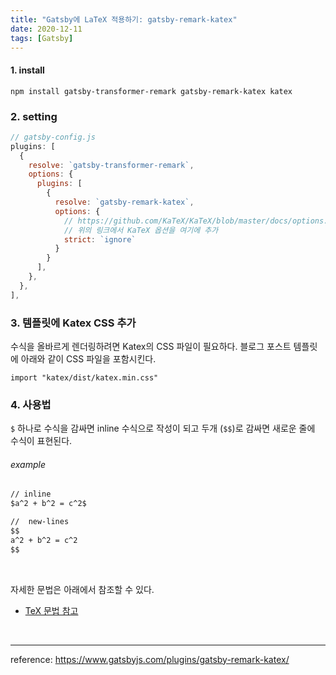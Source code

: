 ```yaml
---
title: "Gatsby에 LaTeX 적용하기: gatsby-remark-katex"
date: 2020-12-11
tags: [Gatsby]
---
```



#### 1. install

```shell
npm install gatsby-transformer-remark gatsby-remark-katex katex
```

### 2. setting

```js
// gatsby-config.js
plugins: [
  {
    resolve: `gatsby-transformer-remark`,
    options: {
      plugins: [
        {
          resolve: `gatsby-remark-katex`,
          options: {
            // https://github.com/KaTeX/KaTeX/blob/master/docs/options.md 
            // 위의 링크에서 KaTeX 옵션을 여기에 추가
            strict: `ignore`
          }
        }
      ],
    },
  },
],
```
### 3. 템플릿에 Katex CSS 추가

수식을 올바르게 렌더링하려면 Katex의 CSS 파일이 필요하다.
블로그 포스트 템플릿에 아래와 같이 CSS 파일을 포함시킨다.

```
import "katex/dist/katex.min.css"
```


### 4. 사용법

`$` 하나로 수식을 감싸면 inline 수식으로 작성이 되고 두개 (`$$`)로 감싸면 새로운 줄에 수식이 표현된다.


###### example

```markdown
// inline
$a^2 + b^2 = c^2$
```

```markdown
//  new-lines
$$
a^2 + b^2 = c^2
$$
```

<br>

자세한 문법은 아래에서 참조할 수 있다.
- [TeX 문법 참고](https://ko.wikipedia.org/wiki/%EC%9C%84%ED%82%A4%EB%B0%B1%EA%B3%BC:TeX_%EB%AC%B8%EB%B2%95)

<br>

-----
reference: https://www.gatsbyjs.com/plugins/gatsby-remark-katex/
